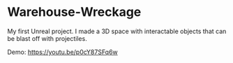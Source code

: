 # Warehouse-Wreckage

My first Unreal project. I made a 3D space with interactable objects that can be blast off with projectiles.

Demo: https://youtu.be/p0cY87SFq6w

